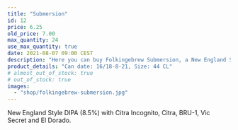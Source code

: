```yaml
---
title: "Submersion"
id: 12
price: 6.25
old_price: 7.00
max_quantity: 24
use_max_quantity: true
date: 2021-08-07 09:00 CEST
description: "Here you can buy Folkingebrew Submersion, a New England Style DIPA (8.5%) with Citra Incognito, Citra, BRU-1, Vic Secret and El Dorado."
product_details: "Can date: 16/18-8-21, Size: 44 CL"
# almost_out_of_stock: true
# out_of_stock: true
images:
  - "shop/folkingebrew-submersion.jpg"
---
```


New England Style DIPA (8.5%) with Citra Incognito, Citra, BRU-1, Vic Secret and El Dorado.
